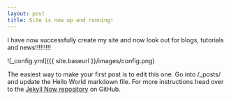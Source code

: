 ```yaml
---
layout: post
title: Site is now up and running!
---
```


I have now successfully create my site and now look out for blogs, tutorials and news!!!!!!!!!

![_config.yml]({{ site.baseurl }}/images/config.png)

The easiest way to make your first post is to edit this one. Go into /_posts/ and update the Hello World markdown file. For more instructions head over to the [Jekyll Now repository](https://github.com/barryclark/jekyll-now) on GitHub.
